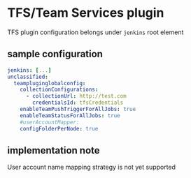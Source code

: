 # TFS/Team Services plugin

TFS plugin configuration belongs under `jenkins` root element

## sample configuration

```yaml
jenkins: [...]
unclassified:
  teampluginglobalconfig:
    collectionConfigurations:
      - collectionUrl: http://test.com
        credentialsId: tfsCredentials
    enableTeamPushTriggerForAllJobs: true
    enableTeamStatusForAllJobs: true
    #userAccountMapper:
    configFolderPerNode: true
```

## implementation note

User account name mapping strategy is not yet supported
